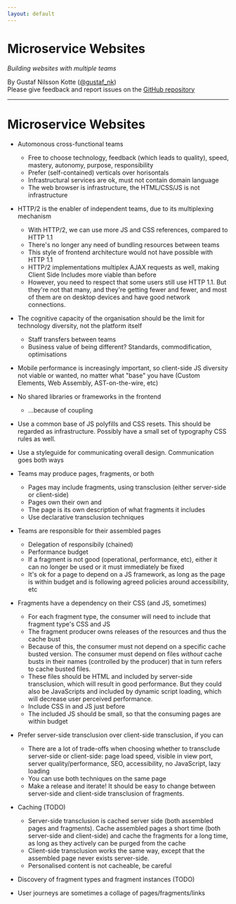 ```yaml
---
layout: default
---
```


# Micro&shy;service Websites

<em class="sub-heading">Building websites with multiple teams</em>

By Gustaf Nilsson Kotte ([@gustaf_nk](https://twitter.com/gustaf_nk/))<br/>
Please give feedback and report issues on the [GitHub repository](https://github.com/gustafnk/microservice-websites-site/)

---

# Microservice Websites

- Automonous cross-functional teams
  - Free to choose technology, feedback (which leads to quality), speed, mastery, autonomy, purpose, responsibility
  - Prefer (self-contained) verticals over horisontals
  - Infrastructural services are ok, must not contain domain language
  - The web browser is infrastructure, the HTML/CSS/JS is not infrastructure

  <!-- - The cycles of centralisation and decentralisation... But, of "what"? (TODO) -->
  <!-- - On multi-channels and native apps, where to split? (TODO)  -->

- HTTP/2 is the enabler of independent teams, due to its multiplexing mechanism
  - With HTTP/2, we can use more JS and CSS references, compared to HTTP 1.1
  - There's no longer any need of bundling resources between teams
  - This style of frontend architecture would not have possible with HTTP 1.1
  - HTTP/2 implementations multiplex AJAX requests as well, making Client Side Includes more viable than before
  - However, you need to respect that some users still use HTTP 1.1.
    But they're not that many, and they're getting fewer and fewer, and most of them are on desktop devices and have good network connections.

- The cognitive capacity of the organisation should be the limit for technology diversity, not the platform itself
  - Staff transfers between teams
  - Business value of being different? Standards, commodification, optimisations

- Mobile performance is increasingly important, so client-side JS diversity not viable or wanted, no matter what "base" you have (Custom Elements, Web Assembly, AST-on-the-wire, etc)

- No shared libraries or frameworks in the frontend
  - ...because of coupling

- Use a common base of JS polyfills and CSS resets. This should be regarded as infrastructure. Possibly have a small set of typography CSS rules as well.

- Use a styleguide for communicating overall design. Communication goes both ways

- Teams may produce pages, fragments, or both
  - Pages may include fragments, using transclusion (either server-side or client-side)
  - Pages own their own <head> and <body>
  - The page is its own description of what fragments it includes
  - Use declarative transclusion techniques

- Teams are responsible for their assembled pages
  - Delegation of responsibily (chained)
  - Performance budget
  - If a fragment is not good (operational, performance, etc), either it can no longer be used or it must immediately be fixed
  - It's ok for a page to depend on a JS framework, as long as the page is within budget and is following agreed policies around accessibility, etc

- Fragments have a dependency on their CSS (and JS, sometimes)
  - For each fragment type, the consumer will need to include that fragment type's CSS and JS
  - The fragment producer owns releases of the resources and thus the cache bust
  - Because of this, the consumer must not depend on a specific cache busted version. The consumer must depend on files *without* cache busts in their names (controlled by the producer) that in turn refers to cache busted files.
  - These files should be HTML and included by server-side transclusion, which will result in good performance. But they could also be JavaScripts and included by dynamic script loading, which will decrease user perceived performance.
  - Include CSS in <head> and JS just before </body>
  - The included JS should be small, so that the consuming pages are within budget

- Prefer server-side transclusion over client-side transclusion, if you can
  - There are a lot of trade-offs when choosing whether to transclude server-side or client-side: page load speed, visible in view port, server quality/performance, SEO, accessibility, no JavaScript, lazy loading
  - You can use both techniques on the same page
  - Make a release and iterate! It should be easy to change between server-side and client-side transclusion of fragments.

- Caching (TODO)
  - Server-side transclusion is cached server side (both assembled pages and fragments). Cache assembled pages a short time (both server-side and client-side) and cache the fragments for a long time, as long as they actively can be purged from the cache
  - Client-side transclusion works the same way, except that the assembled page never exists server-side.
  - Personalised content is not cacheable, be careful

- Discovery of fragment types and fragment instances (TODO)

- User journeys are sometimes a collage of pages/fragments/links
